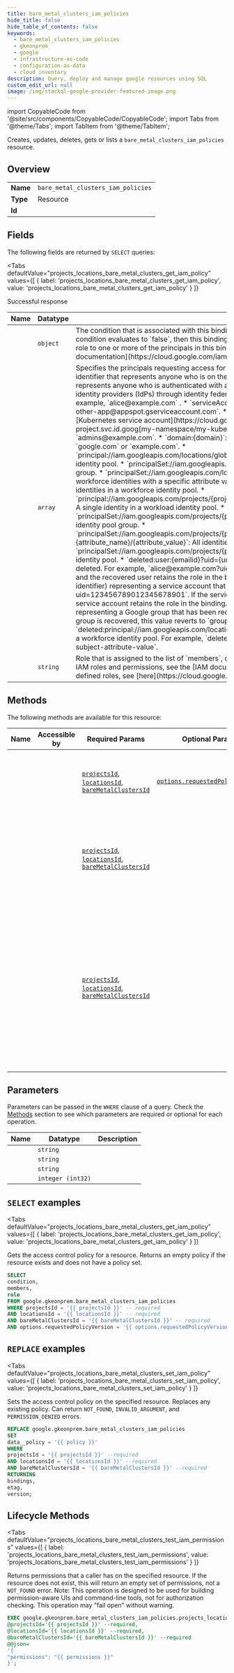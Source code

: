 ```yaml
--- 
title: bare_metal_clusters_iam_policies
hide_title: false
hide_table_of_contents: false
keywords:
  - bare_metal_clusters_iam_policies
  - gkeonprem
  - google
  - infrastructure-as-code
  - configuration-as-data
  - cloud inventory
description: Query, deploy and manage google resources using SQL
custom_edit_url: null
image: /img/stackql-google-provider-featured-image.png
---
```


import CopyableCode from '@site/src/components/CopyableCode/CopyableCode';
import Tabs from '@theme/Tabs';
import TabItem from '@theme/TabItem';

Creates, updates, deletes, gets or lists a <code>bare_metal_clusters_iam_policies</code> resource.

## Overview
<table><tbody>
<tr><td><b>Name</b></td><td><code>bare_metal_clusters_iam_policies</code></td></tr>
<tr><td><b>Type</b></td><td>Resource</td></tr>
<tr><td><b>Id</b></td><td><CopyableCode code="google.gkeonprem.bare_metal_clusters_iam_policies" /></td></tr>
</tbody></table>

## Fields

The following fields are returned by `SELECT` queries:

<Tabs
    defaultValue="projects_locations_bare_metal_clusters_get_iam_policy"
    values={[
        { label: 'projects_locations_bare_metal_clusters_get_iam_policy', value: 'projects_locations_bare_metal_clusters_get_iam_policy' }
    ]}
>
<TabItem value="projects_locations_bare_metal_clusters_get_iam_policy">

Successful response

<table>
<thead>
    <tr>
    <th>Name</th>
    <th>Datatype</th>
    <th>Description</th>
    </tr>
</thead>
<tbody>
<tr>
    <td><CopyableCode code="condition" /></td>
    <td><code>object</code></td>
    <td>The condition that is associated with this binding. If the condition evaluates to `true`, then this binding applies to the current request. If the condition evaluates to `false`, then this binding does not apply to the current request. However, a different role binding might grant the same role to one or more of the principals in this binding. To learn which resources support conditions in their IAM policies, see the [IAM documentation](https://cloud.google.com/iam/help/conditions/resource-policies). (id: Expr)</td>
</tr>
<tr>
    <td><CopyableCode code="members" /></td>
    <td><code>array</code></td>
    <td>Specifies the principals requesting access for a Google Cloud resource. `members` can have the following values: * `allUsers`: A special identifier that represents anyone who is on the internet; with or without a Google account. * `allAuthenticatedUsers`: A special identifier that represents anyone who is authenticated with a Google account or a service account. Does not include identities that come from external identity providers (IdPs) through identity federation. * `user:&#123;emailid&#125;`: An email address that represents a specific Google account. For example, `alice@example.com` . * `serviceAccount:&#123;emailid&#125;`: An email address that represents a Google service account. For example, `my-other-app@appspot.gserviceaccount.com`. * `serviceAccount:&#123;projectid&#125;.svc.id.goog[&#123;namespace&#125;/&#123;kubernetes-sa&#125;]`: An identifier for a [Kubernetes service account](https://cloud.google.com/kubernetes-engine/docs/how-to/kubernetes-service-accounts). For example, `my-project.svc.id.goog[my-namespace/my-kubernetes-sa]`. * `group:&#123;emailid&#125;`: An email address that represents a Google group. For example, `admins@example.com`. * `domain:&#123;domain&#125;`: The G Suite domain (primary) that represents all the users of that domain. For example, `google.com` or `example.com`. * `principal://iam.googleapis.com/locations/global/workforcePools/&#123;pool_id&#125;/subject/&#123;subject_attribute_value&#125;`: A single identity in a workforce identity pool. * `principalSet://iam.googleapis.com/locations/global/workforcePools/&#123;pool_id&#125;/group/&#123;group_id&#125;`: All workforce identities in a group. * `principalSet://iam.googleapis.com/locations/global/workforcePools/&#123;pool_id&#125;/attribute.&#123;attribute_name&#125;/&#123;attribute_value&#125;`: All workforce identities with a specific attribute value. * `principalSet://iam.googleapis.com/locations/global/workforcePools/&#123;pool_id&#125;/*`: All identities in a workforce identity pool. * `principal://iam.googleapis.com/projects/&#123;project_number&#125;/locations/global/workloadIdentityPools/&#123;pool_id&#125;/subject/&#123;subject_attribute_value&#125;`: A single identity in a workload identity pool. * `principalSet://iam.googleapis.com/projects/&#123;project_number&#125;/locations/global/workloadIdentityPools/&#123;pool_id&#125;/group/&#123;group_id&#125;`: A workload identity pool group. * `principalSet://iam.googleapis.com/projects/&#123;project_number&#125;/locations/global/workloadIdentityPools/&#123;pool_id&#125;/attribute.&#123;attribute_name&#125;/&#123;attribute_value&#125;`: All identities in a workload identity pool with a certain attribute. * `principalSet://iam.googleapis.com/projects/&#123;project_number&#125;/locations/global/workloadIdentityPools/&#123;pool_id&#125;/*`: All identities in a workload identity pool. * `deleted:user:&#123;emailid&#125;?uid=&#123;uniqueid&#125;`: An email address (plus unique identifier) representing a user that has been recently deleted. For example, `alice@example.com?uid=123456789012345678901`. If the user is recovered, this value reverts to `user:&#123;emailid&#125;` and the recovered user retains the role in the binding. * `deleted:serviceAccount:&#123;emailid&#125;?uid=&#123;uniqueid&#125;`: An email address (plus unique identifier) representing a service account that has been recently deleted. For example, `my-other-app@appspot.gserviceaccount.com?uid=123456789012345678901`. If the service account is undeleted, this value reverts to `serviceAccount:&#123;emailid&#125;` and the undeleted service account retains the role in the binding. * `deleted:group:&#123;emailid&#125;?uid=&#123;uniqueid&#125;`: An email address (plus unique identifier) representing a Google group that has been recently deleted. For example, `admins@example.com?uid=123456789012345678901`. If the group is recovered, this value reverts to `group:&#123;emailid&#125;` and the recovered group retains the role in the binding. * `deleted:principal://iam.googleapis.com/locations/global/workforcePools/&#123;pool_id&#125;/subject/&#123;subject_attribute_value&#125;`: Deleted single identity in a workforce identity pool. For example, `deleted:principal://iam.googleapis.com/locations/global/workforcePools/my-pool-id/subject/my-subject-attribute-value`.</td>
</tr>
<tr>
    <td><CopyableCode code="role" /></td>
    <td><code>string</code></td>
    <td>Role that is assigned to the list of `members`, or principals. For example, `roles/viewer`, `roles/editor`, or `roles/owner`. For an overview of the IAM roles and permissions, see the [IAM documentation](https://cloud.google.com/iam/docs/roles-overview). For a list of the available pre-defined roles, see [here](https://cloud.google.com/iam/docs/understanding-roles).</td>
</tr>
</tbody>
</table>
</TabItem>
</Tabs>

## Methods

The following methods are available for this resource:

<table>
<thead>
    <tr>
    <th>Name</th>
    <th>Accessible by</th>
    <th>Required Params</th>
    <th>Optional Params</th>
    <th>Description</th>
    </tr>
</thead>
<tbody>
<tr>
    <td><a href="#projects_locations_bare_metal_clusters_get_iam_policy"><CopyableCode code="projects_locations_bare_metal_clusters_get_iam_policy" /></a></td>
    <td><CopyableCode code="select" /></td>
    <td><a href="#parameter-projectsId"><code>projectsId</code></a>, <a href="#parameter-locationsId"><code>locationsId</code></a>, <a href="#parameter-bareMetalClustersId"><code>bareMetalClustersId</code></a></td>
    <td><a href="#parameter-options.requestedPolicyVersion"><code>options.requestedPolicyVersion</code></a></td>
    <td>Gets the access control policy for a resource. Returns an empty policy if the resource exists and does not have a policy set.</td>
</tr>
<tr>
    <td><a href="#projects_locations_bare_metal_clusters_set_iam_policy"><CopyableCode code="projects_locations_bare_metal_clusters_set_iam_policy" /></a></td>
    <td><CopyableCode code="replace" /></td>
    <td><a href="#parameter-projectsId"><code>projectsId</code></a>, <a href="#parameter-locationsId"><code>locationsId</code></a>, <a href="#parameter-bareMetalClustersId"><code>bareMetalClustersId</code></a></td>
    <td></td>
    <td>Sets the access control policy on the specified resource. Replaces any existing policy. Can return `NOT_FOUND`, `INVALID_ARGUMENT`, and `PERMISSION_DENIED` errors.</td>
</tr>
<tr>
    <td><a href="#projects_locations_bare_metal_clusters_test_iam_permissions"><CopyableCode code="projects_locations_bare_metal_clusters_test_iam_permissions" /></a></td>
    <td><CopyableCode code="exec" /></td>
    <td><a href="#parameter-projectsId"><code>projectsId</code></a>, <a href="#parameter-locationsId"><code>locationsId</code></a>, <a href="#parameter-bareMetalClustersId"><code>bareMetalClustersId</code></a></td>
    <td></td>
    <td>Returns permissions that a caller has on the specified resource. If the resource does not exist, this will return an empty set of permissions, not a `NOT_FOUND` error. Note: This operation is designed to be used for building permission-aware UIs and command-line tools, not for authorization checking. This operation may "fail open" without warning.</td>
</tr>
</tbody>
</table>

## Parameters

Parameters can be passed in the `WHERE` clause of a query. Check the [Methods](#methods) section to see which parameters are required or optional for each operation.

<table>
<thead>
    <tr>
    <th>Name</th>
    <th>Datatype</th>
    <th>Description</th>
    </tr>
</thead>
<tbody>
<tr id="parameter-bareMetalClustersId">
    <td><CopyableCode code="bareMetalClustersId" /></td>
    <td><code>string</code></td>
    <td></td>
</tr>
<tr id="parameter-locationsId">
    <td><CopyableCode code="locationsId" /></td>
    <td><code>string</code></td>
    <td></td>
</tr>
<tr id="parameter-projectsId">
    <td><CopyableCode code="projectsId" /></td>
    <td><code>string</code></td>
    <td></td>
</tr>
<tr id="parameter-options.requestedPolicyVersion">
    <td><CopyableCode code="options.requestedPolicyVersion" /></td>
    <td><code>integer (int32)</code></td>
    <td></td>
</tr>
</tbody>
</table>

## `SELECT` examples

<Tabs
    defaultValue="projects_locations_bare_metal_clusters_get_iam_policy"
    values={[
        { label: 'projects_locations_bare_metal_clusters_get_iam_policy', value: 'projects_locations_bare_metal_clusters_get_iam_policy' }
    ]}
>
<TabItem value="projects_locations_bare_metal_clusters_get_iam_policy">

Gets the access control policy for a resource. Returns an empty policy if the resource exists and does not have a policy set.

```sql
SELECT
condition,
members,
role
FROM google.gkeonprem.bare_metal_clusters_iam_policies
WHERE projectsId = '{{ projectsId }}' -- required
AND locationsId = '{{ locationsId }}' -- required
AND bareMetalClustersId = '{{ bareMetalClustersId }}' -- required
AND options.requestedPolicyVersion = '{{ options.requestedPolicyVersion }}';
```
</TabItem>
</Tabs>


## `REPLACE` examples

<Tabs
    defaultValue="projects_locations_bare_metal_clusters_set_iam_policy"
    values={[
        { label: 'projects_locations_bare_metal_clusters_set_iam_policy', value: 'projects_locations_bare_metal_clusters_set_iam_policy' }
    ]}
>
<TabItem value="projects_locations_bare_metal_clusters_set_iam_policy">

Sets the access control policy on the specified resource. Replaces any existing policy. Can return `NOT_FOUND`, `INVALID_ARGUMENT`, and `PERMISSION_DENIED` errors.

```sql
REPLACE google.gkeonprem.bare_metal_clusters_iam_policies
SET 
data__policy = '{{ policy }}'
WHERE 
projectsId = '{{ projectsId }}' --required
AND locationsId = '{{ locationsId }}' --required
AND bareMetalClustersId = '{{ bareMetalClustersId }}' --required
RETURNING
bindings,
etag,
version;
```
</TabItem>
</Tabs>


## Lifecycle Methods

<Tabs
    defaultValue="projects_locations_bare_metal_clusters_test_iam_permissions"
    values={[
        { label: 'projects_locations_bare_metal_clusters_test_iam_permissions', value: 'projects_locations_bare_metal_clusters_test_iam_permissions' }
    ]}
>
<TabItem value="projects_locations_bare_metal_clusters_test_iam_permissions">

Returns permissions that a caller has on the specified resource. If the resource does not exist, this will return an empty set of permissions, not a `NOT_FOUND` error. Note: This operation is designed to be used for building permission-aware UIs and command-line tools, not for authorization checking. This operation may "fail open" without warning.

```sql
EXEC google.gkeonprem.bare_metal_clusters_iam_policies.projects_locations_bare_metal_clusters_test_iam_permissions 
@projectsId='{{ projectsId }}' --required, 
@locationsId='{{ locationsId }}' --required, 
@bareMetalClustersId='{{ bareMetalClustersId }}' --required 
@@json=
'{
"permissions": "{{ permissions }}"
}';
```
</TabItem>
</Tabs>
